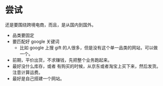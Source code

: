 # 尝试

还是要围绕跨境电商，而且，是从国内到国外。



- 品类要固定
- 要匹配好 google 关键词
  - 比如 google 上搜 gift 的人很多，但是没有这个单一品类的网站，可以做一个。
- 前期，平价出货，不求赚钱，先把整个业务跑起来。
- 最好没什么库存，或者 有购买的时候，从京东或者淘宝上买下来，然后发货。注意计算运费。
- 最好是自己搭建一个网站。